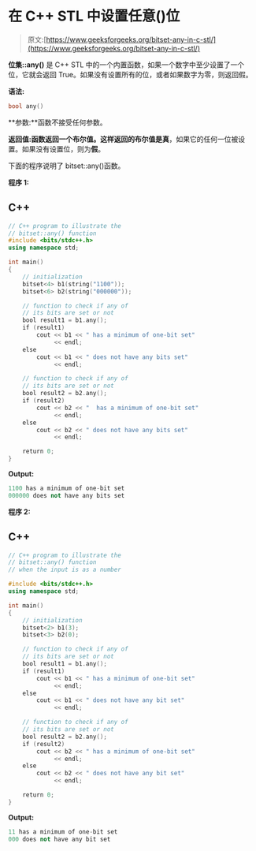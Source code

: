 # 在 C++ STL 中设置任意()位

> 原文:[https://www.geeksforgeeks.org/bitset-any-in-c-stl/](https://www.geeksforgeeks.org/bitset-any-in-c-stl/)

**位集::any()** 是 C++ STL 中的一个内置函数，如果一个数字中至少设置了一个位，它就会返回 True。如果没有设置所有的位，或者如果数字为零，则返回假。

**语法:**

```cpp
bool any() 

```

**参数:**函数不接受任何参数。

**返回值:**函数返回一个布尔值。这样返回的布尔值是**真**，如果它的任何一位被设置。如果没有设置位，则为**假**。

下面的程序说明了 bitset::any()函数。

**程序 1:**

## C++

```cpp
// C++ program to illustrate the
// bitset::any() function
#include <bits/stdc++.h>
using namespace std;

int main()
{
    // initialization
    bitset<4> b1(string("1100"));
    bitset<6> b2(string("000000"));

    // function to check if any of
    // its bits are set or not
    bool result1 = b1.any();
    if (result1)
        cout << b1 << " has a minimum of one-bit set"
             << endl;
    else
        cout << b1 << " does not have any bits set"
             << endl;

    // function to check if any of
    // its bits are set or not
    bool result2 = b2.any();
    if (result2)
        cout << b2 << "  has a minimum of one-bit set"
             << endl;
    else
        cout << b2 << " does not have any bits set"
             << endl;

    return 0;
}
```

**Output:** 

```cpp
1100 has a minimum of one-bit set
000000 does not have any bits set

```

**程序 2:**

## C++

```cpp
// C++ program to illustrate the
// bitset::any() function
// when the input is as a number

#include <bits/stdc++.h>
using namespace std;

int main()
{
    // initialization
    bitset<2> b1(3);
    bitset<3> b2(0);

    // function to check if any of
    // its bits are set or not
    bool result1 = b1.any();
    if (result1)
        cout << b1 << " has a minimum of one-bit set"
             << endl;
    else
        cout << b1 << " does not have any bit set"
             << endl;

    // function to check if any of
    // its bits are set or not
    bool result2 = b2.any();
    if (result2)
        cout << b2 << " has a minimum of one-bit set"
             << endl;
    else
        cout << b2 << " does not have any bit set"
             << endl;

    return 0;
}
```

**Output:** 

```cpp
11 has a minimum of one-bit set
000 does not have any bit set

```